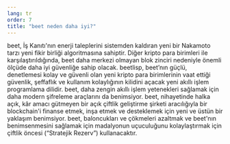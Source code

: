 ```yaml
---
lang: tr
order: 7
title: "beet neden daha iyi?"
---
```


beet, İş Kanıtı'nın enerji taleplerini sistemden kaldıran yeni bir Nakamoto tarzı yeni fikir birliği algoritmasına sahiptir. Diğer kripto para birimleri ile karşılaştırıldığında, beet daha merkezi olmayan blok zinciri nedeniyle önemli ölçüde daha iyi güvenliğe sahip olacak. beetlisp, beet’nın güçlü, denetlemesi kolay ve güvenli olan yeni kripto para birimlerinin vaat ettiği güvenlik, şeffaflık ve kullanım kolaylığının kilidini açacak yeni akıllı işlem programlama dilidir. beet, daha zengin akıllı işlem yetenekleri sağlamak için daha modern şifreleme araçlarını da benimsiyor. beet, nihayetinde halka açık, kâr amacı gütmeyen bir açık çiftlik geliştirme şirketi aracılığıyla bir blockchain'i finanse etmek, inşa etmek ve desteklemek için yeni ve üstün bir yaklaşım benimsiyor. beet, baloncukları ve çökmeleri azaltmak ve beet'nın benimsenmesini sağlamak için madalyonun uçuculuğunu kolaylaştırmak için çiftlik öncesi (“Stratejik Rezerv”) kullanacaktır.
